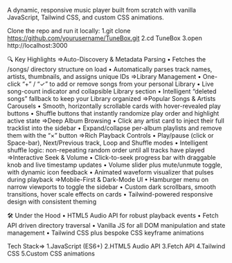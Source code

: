 A dynamic, responsive music player built from scratch with vanilla JavaScript, Tailwind CSS, and custom CSS animations.

Clone the repo and run it locally:
1.git clone https://github.com/yourusername/TuneBox.git
2.cd TuneBox
3.open http://localhost:3000

🔍 Key Highlights
=>Auto-Discovery & Metadata Parsing
 • Fetches the /songs/ directory structure on load
 • Automatically parses track names, artists, thumbnails, and assigns unique IDs
=>Library Management
 • One-click “+” / “✓” to add or remove songs from your personal Library
 • Live song-count indicator and collapsible Library section
 • Intelligent “deleted songs” fallback to keep your Library organized
=>Popular Songs & Artists Carousels
 • Smooth, horizontally scrollable cards with hover-revealed play buttons
 • Shuffle buttons that instantly randomize play order and highlight active state
=>Deep Album Browsing
 • Click any artist card to inject their full tracklist into the sidebar
 • Expand/collapse per-album playlists and remove them with the “×” button
=>Rich Playback Controls
 • Play/pause (click or Space-bar), Next/Previous track, Loop and Shuffle modes
 • Intelligent shuffle logic: non-repeating random order until all tracks have played
=>Interactive Seek & Volume
 • Click-to-seek progress bar with draggable knob and live timestamp updates
 • Volume slider plus mute/unmute toggle, with dynamic icon feedback
 • Animated waveform visualizer that pulses during playback
=>Mobile-First & Dark-Mode UI
 • Hamburger menu on narrow viewports to toggle the sidebar
 • Custom dark scrollbars, smooth transitions, hover scale effects on cards
 • Tailwind-powered responsive design with consistent theming

🛠 Under the Hood
 • HTML5 Audio API for robust playback events
 • Fetch API driven directory traversal
 • Vanilla JS for all DOM manipulation and state management
 • Tailwind CSS plus bespoke CSS keyframe animations

 Tech Stack=>
1.JavaScript (ES6+)
2.HTML5 Audio API
3.Fetch API
4.Tailwind CSS
5.Custom CSS animations

